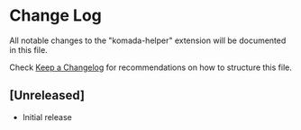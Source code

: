 # Change Log
All notable changes to the "komada-helper" extension will be documented in this file.

Check [Keep a Changelog](http://keepachangelog.com/) for recommendations on how to structure this file.

## [Unreleased]
- Initial release